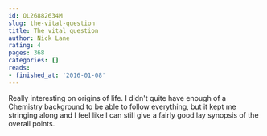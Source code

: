 ```yaml
---
id: OL26882634M
slug: the-vital-question
title: The vital question
author: Nick Lane
rating: 4
pages: 368
categories: []
reads:
- finished_at: '2016-01-08'
---
```

Really interesting on origins of life. I didn't quite have enough of a Chemistry background to be able to follow everything, but it kept me stringing along and I feel like I can still give a fairly good lay synopsis of the overall points.
